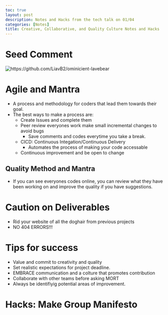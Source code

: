 ```yaml
---
toc: true
layout: post
description: Notes and Hacks from the tech talk on 01/04
categories: [Notes]
title: Creative, Collaborative, and Quality Culture Notes and Hacks
---
```


# Seed Comment

![]({{site.baseurl}}/images/seedcomment.png "https://github.com/LiavB2/ominicient-lavebear") 

# Agile and Mantra
- A process and methodology for coders that lead them towards their goal.
- The best ways to make a process are:
    - Create Issues and complete them
    - Peer review everyones work
    make small incremental changes to avoid bugs
        - Save comments and codes everytime you take a break.
    - CICD: Continuous Integation/Continuous Delivery
        - Automates the process of making your code accessable 
    - Continuous improvement and be open to change

## Quality Method and Mantra
- If you can see everyones codes online, you can review what they have been working on and improve the quality if you have suggestions.

# Caution on Deliverables
- Rid your website of all the doghair from previous projects
- NO 404 ERRORS!!!

# Tips for success
- Value and commit to creativity and quality
- Set realistic expectations for project deadline.
- EMBRACE communication and a colture that promotes contribution
- Collaborate with other teams before asking MORT
- Always be identifiyig potential areas of improvement.

# Hacks: Make Group Manifesto
